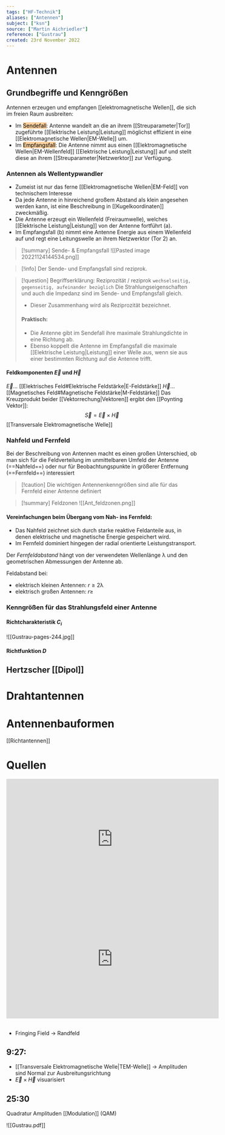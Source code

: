 ```yaml
---
tags: ["HF-Technik"]
aliases: ["Antennen"]
subject: ["ksn"]
source: ["Martin Aichriedler"]
reference: ["Gustrau"]
created: 23rd November 2022
---
```


# Antennen
## Grundbegriffe und Kenngrößen
Antennen erzeugen und empfangen [[elektromagnetische Wellen]], die sich im freien Raum ausbreiten:
- Im <mark style="background: #FFB86CA6;">Sendefall</mark>: Antenne wandelt an die an ihrem [[Streuparameter|Tor]] zugeführte [[Elektrische Leistung|Leistung]] möglichst effizient in eine [[Elektromagnetische Wellen|EM-Welle]] um.
- Im <mark style="background: #FFB86CA6;">Empfangsfall</mark>: Die Antenne nimmt aus einen [[Elektromagnetische Wellen|EM-Wellenfeld]] [[Elektrische Leistung|Leistung]] auf und stellt diese an ihrem [[Streuparameter|Netzwerktor]] zur Verfügung.

### Antennen als Wellentypwandler
- Zumeist ist nur das ferne [[Elektromagnetische Wellen|EM-Feld]] von technischem Interesse
- Da jede Antenne in hinreichend großem Abstand als klein angesehen werden kann, ist eine Beschreibung in [[Kugelkoordinaten]] zweckmäßig.
- Die Antenne erzeugt ein Wellenfeld (Freiraumwelle), welches [[Elektrische Leistung|Leistung]] von der Antenne fortführt (a).
- Im Empfangsfall (b) nimmt eine Antenne Energie aus einem Wellenfeld auf und regt eine Leitungswelle an ihrem Netzwerktor (Tor 2) an.

>[!summary] Sende- & Empfangsfall
>![[Pasted image 20221124144534.png]]

> [!info] Der Sende- und Empfangsfall sind reziprok.

> [!question] Begriffserklärung: Reziprozität / reziprok
> `wechselseitig, gegenseitig, aufeinander bezüglich`
> Die Strahlungseigenschaften und auch die Impedanz sind im Sende- und Empfangsfall gleich.
> - Dieser Zusammenhang wird als Reziprozität bezeichnet.
> #### Praktisch:
>- Die Antenne gibt im Sendefall ihre maximale Strahlungdichte in eine Richtung ab.
>- Ebenso koppelt die Antenne im Empfangsfall die maximale [[Elektrische Leistung|Leistung]] einer Welle aus, wenn sie aus einer bestimmten Richtung auf die Antenne trifft.

#### Feldkomponenten $\vec{E}$ und $\vec{H}$
$\vec{E}\dots$ [[Elektrisches Feld#Elektrische Feldstärke|E-Feldstärke]]
$\vec{H}\dots$ [[Magnetisches Feld#Magnetische Feldstärke|M-Feldstärke]]
Das Kreuzprodukt beider [[Vektorrechung|Vektoren]] ergibt den [[Poynting Vektor]]:
$$\vec S=\vec E\times \vec H$$
[[Transversale Elektromagnetische Welle]]

### Nahfeld und Fernfeld

Bei der Beschreibung von Antennen macht es einen großen Unterschied, ob man sich für die Feldverteilung im unmittelbaren Umfeld der Antenne (==Nahfeld==) oder nur für Beobachtungspunkte in größerer Entfernung (==Fernfeld==) interessiert

> [!caution] Die wichtigen Antennenkenngrößen sind alle für das Fernfeld einer Antenne definiert


>[!summary] Feldzonen
>![[Ant_feldzonen.png]]

#### Vereinfachungen beim Übergang vom Nah- ins Fernfeld:
- Das Nahfeld zeichnet sich durch starke reaktive Feldanteile aus, in denen elektrische und magnetische Energie gespeichert wird.
- Im Fernfeld dominiert hingegen der radial orientierte Leistungstransport.

Der *Fernfeldabstand* hängt von der verwendeten Wellenlänge $\uplambda$ und den geometrischen Abmessungen der Antenne ab.

Feldabstand bei:
- elektrisch kleinen Antennen: $r\geq 2\uplambda$
- elektrisch großen Antennen: $r\geq$

 
### Kenngrößen für das Strahlungsfeld einer Antenne

#### Richtcharakteristik $C_{i}$
![[Gustrau-pages-244.jpg]]

#### Richtfunktion $D$

## Hertzscher [[Dipol]]

# Drahtantennen

# Antennenbauformen
[[Richtantennen]]

# Quellen
<iframe width="560" height="315" src="https://www.youtube.com/embed/z4uxC7ISd-c" title="YouTube video player" frameborder="0" allow="accelerometer; autoplay; clipboard-write; encrypted-media; gyroscope; picture-in-picture" allowfullscreen></iframe>

<iframe width="560" height="315" src="https://www.youtube.com/embed/qs2QcycggWU" title="YouTube video player" frameborder="0" allow="accelerometer; autoplay; clipboard-write; encrypted-media; gyroscope; picture-in-picture" allowfullscreen></iframe>

##
- Fringing Field -> Randfeld
## 9:27:
- [[Transversale Elektromagnetische Welle|TEM-Welle]] -> Amplituden sind Normal zur Ausbreitungsrichtung
- $\vec E\times\vec H$ visuarisiert
## 25:30
Quadratur Amplituden [[Modulation]] (QAM)

![[Gustrau.pdf]]